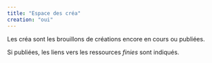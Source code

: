 ```yaml
---
title: "Espace des créa"
creation: "oui"
---
```


Les créa sont les brouillons de créations encore en cours ou publiées. 

Si publiées, les liens vers les ressources *finies* sont indiqués. 